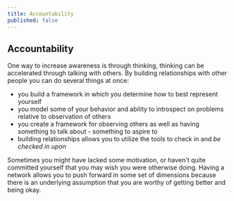 ```yaml
---
title: Accountability
published: false
---
```


## Accountability

One way to increase awareness is through thinking, thinking can be accelerated through talking with others. By building relationships with other people you can do several things at once:

- you build a framework in which you determine how to best represent yourself
- you model some of your behavior and ability to introspect on problems relative to observation of others
- you create a framework for observing others as well as having something to talk about - something to aspire to
- building relationships allows you to utilize the tools to check in and *be checked in upon*

Sometimes you might have lacked some motivation, or haven't quite committed yourself that you may wish you were otherwise doing. Having a network allows you to push forward in some set of dimensions because there is an underlying assumption that you are worthy of getting better and being okay.
